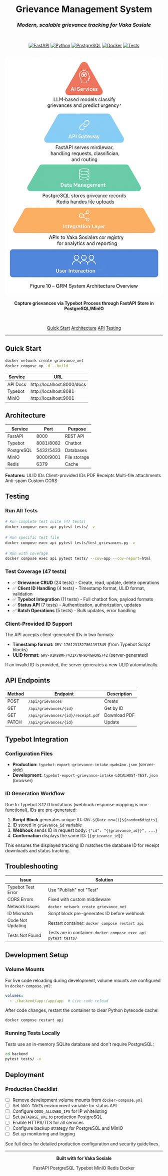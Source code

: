 ﻿<div align="center">

#  Grievance Management System

### _Modern, scalable grievance tracking for Vaka Sosiale_

<br>

[![FastAPI](https://img.shields.io/badge/FastAPI-0.115.0-009688.svg?style=flat&logo=FastAPI&logoColor=white)](https://fastapi.tiangolo.com)
[![Python](https://img.shields.io/badge/Python-3.11-3776AB.svg?style=flat&logo=python&logoColor=white)](https://www.python.org)
[![PostgreSQL](https://img.shields.io/badge/PostgreSQL-16-336791.svg?style=flat&logo=postgresql&logoColor=white)](https://www.postgresql.org)
[![Docker](https://img.shields.io/badge/Docker-Compose-2496ED.svg?style=flat&logo=docker&logoColor=white)](https://www.docker.com)
[![Tests](https://img.shields.io/badge/Tests-47%20passing-success.svg?style=flat)](backend/tests/)

<br>

<img src="docs/images/figure-10-grm-architecture.png" alt="GRM Architecture" width="750">

<br>

**Capture grievances via Typebot**  **Process through FastAPI**  **Store in PostgreSQL/MinIO**

<br>

[Quick Start](#-quick-start)  [Architecture](#-architecture)  [API](#-api-endpoints)  [Testing](#-testing)

</div>

---

##  Quick Start

```bash
docker network create grievance_net
docker compose up -d --build
```

| Service | URL |
|---------|-----|
|  API Docs | http://localhost:8000/docs |
|  Typebot | http://localhost:8081 |
|  MinIO | http://localhost:9001 |

##  Architecture

| Service | Port | Purpose |
|---------|------|---------|
| FastAPI | 8000 | REST API |
| Typebot | 8081/8082 | Chatbot |
| PostgreSQL | 5432/5433 | Databases |
| MinIO | 9000/9001 | File storage |
| Redis | 6379 | Cache |

**Features:** ULID IDs  Client-provided IDs  PDF Receipts  Multi-file attachments  Anti-spam  Custom CORS

##  Testing

### Run All Tests
```bash
# Run complete test suite (47 tests)
docker compose exec api pytest tests/ -v

# Run specific test file
docker compose exec api pytest tests/test_grievances.py -v

# Run with coverage
docker compose exec api pytest tests/ --cov=app --cov-report=html
```

### Test Coverage (47 tests)
- ✅ **Grievance CRUD** (24 tests) - Create, read, update, delete operations
- ✅ **Client ID Handling** (4 tests) - Timestamp format, ULID format, validation
- ✅ **Typebot Integration** (11 tests) - Full chatbot flow, payload formats
- ✅ **Status API** (7 tests) - Authentication, authorization, updates
- ✅ **Batch Operations** (5 tests) - Bulk updates, error handling

### Client-Provided ID Support
The API accepts client-generated IDs in two formats:
- **Timestamp format:** `GRV-1761231827861197849` (from Typebot Script blocks)
- **ULID format:** `GRV-01K88MF7431X7NF9D4GHQN5742` (server-generated)

If an invalid ID is provided, the server generates a new ULID automatically.

##  API Endpoints

| Method | Endpoint | Description |
|--------|----------|-------------|
| POST | `/api/grievances` | Create |
| GET | `/api/grievances/{id}` | Get by ID |
| GET | `/api/grievances/{id}/receipt.pdf` | Download PDF |
| PATCH | `/api/grievances/{id}` | Update |

##  Typebot Integration

### Configuration Files
- **Production:** `typebot-export-grievance-intake-qwdn4no.json` (server-side)  
- **Development:** `typebot-export-grievance-intake-LOCALHOST-TEST.json` (browser)

### ID Generation Workflow
Due to Typebot 3.12.0 limitations (webhook response mapping is non-functional), IDs are pre-generated:

1. **Script Block** generates unique ID: `GRV-${Date.now()}${random6digits}`
2. ID stored in `grievance_id` variable
3. **Webhook** sends ID in request body: `{"id": "{{grievance_id}}", ...}`
4. **Confirmation** displays the same ID: `{{grievance_id}}`

This ensures the displayed tracking ID matches the database ID for receipt downloads and status tracking.

##  Troubleshooting

| Issue | Solution |
|-------|----------|
| Typebot Test Error | Use "Publish" not "Test" |
| CORS Errors | Fixed with custom middleware |
| Network Issues | `docker network create grievance_net` |
| ID Mismatch | Script block pre-generates ID before webhook |
| Code Not Updating | Restart container: `docker compose restart api` |
| Tests Not Found | Tests are in container: `docker compose exec api pytest tests/` |

##  Development Setup

### Volume Mounts
For live code reloading during development, volume mounts are configured in `docker-compose.yml`:
```yaml
volumes:
  - ./backend/app:/app/app  # Live code reload
```

After code changes, restart the container to clear Python bytecode cache:
```bash
docker compose restart api
```

### Running Tests Locally
Tests use an in-memory SQLite database and don't require PostgreSQL:
```bash
cd backend
pytest tests/ -v
```

##  Deployment

### Production Checklist
- [ ] Remove development volume mounts from `docker-compose.yml`
- [ ] Set `ODOO_TOKEN` environment variable for status API
- [ ] Configure `ODOO_ALLOWED_IPS` for IP whitelisting
- [ ] Set `DATABASE_URL` to production PostgreSQL
- [ ] Enable HTTPS/TLS for all services
- [ ] Configure backup strategy for PostgreSQL and MinIO
- [ ] Set up monitoring and logging

See full docs for detailed production configuration and security guidelines.

---

<div align="center">

**Built with  for Vaka Sosiale**

FastAPI  PostgreSQL  Typebot  MinIO  Redis  Docker

</div>
